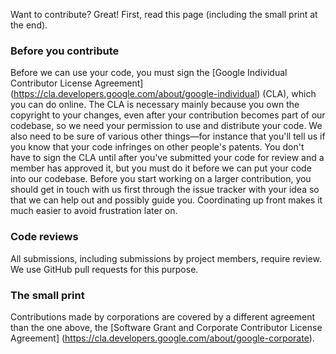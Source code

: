 Want to contribute? Great! First, read this page (including the small print at
the end).

### Before you contribute

Before we can use your code, you must sign the
[Google Individual Contributor License Agreement]
(https://cla.developers.google.com/about/google-individual)
(CLA), which you can do online.  The CLA is necessary mainly because you own the
copyright to your changes, even after your contribution becomes part of our
codebase, so we need your permission to use and distribute your code.  We also
need to be sure of various other things—for instance that you'll tell us if you
know that your code infringes on other people's patents.  You don't have to sign
the CLA until after you've submitted your code for review and a member has
approved it, but you must do it before we can put your code into our codebase.
Before you start working on a larger contribution, you should get in touch with
us first through the issue tracker with your idea so that we can help out and
possibly guide you.  Coordinating up front makes it much easier to avoid
frustration later on.

### Code reviews

All submissions, including submissions by project members, require review.
We use GitHub pull requests for this purpose.

### The small print

Contributions made by corporations are covered by a different agreement than
the one above, the
[Software Grant and Corporate Contributor License Agreement]
(https://cla.developers.google.com/about/google-corporate).
